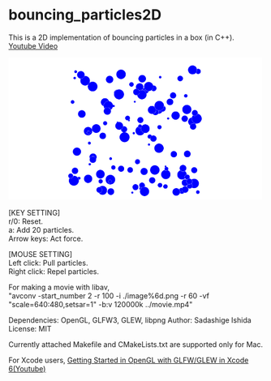 # bouncing_particles2D
This is a 2D implementation of bouncing particles in a box (in C++).  
[Youtube Video][Y]  
<!-- [![Youtube Video](http://i.ytimg.com/vi/10r78SzERII/0.jpg)](https://www.youtube.com/watch?v=10r78SzERII) -->
<!--  -->
<!-- ![Screen Shot](https://github.com/sdsgisd/bouncing_particles2D/blob/master/screenshot.png =60x60) -->
<!--60x60 is the size of image-->
<!--  -->
<!-- Screen Shot -->
<a href="https://www.youtube.com/watch?v=10r78SzERII">
<img src="https://github.com/sdsgisd/bouncing_particles2D/blob/master/screenshot.png" width="500px">
</a>


[KEY SETTING]  
r/0: Reset.  
a: Add 20 particles.  
Arrow keys: Act force.

[MOUSE SETTING]  
Left click: Pull particles.  
Right click: Repel particles.

For making a movie with libav,  
"avconv -start_number 2 -r 100 -i ./image%6d.png -r 60 -vf "scale=640:480,setsar=1" -b:v 120000k ../movie.mp4"

Dependencies: OpenGL, GLFW3, GLEW, libpng
Author: Sadashige Ishida  
License: MIT  

Currently attached Makefile and CMakeLists.txt are supported only for Mac.  
<!-- The library was tested on Mac OS X 10.11.6 -->
For Xcode users,   [Getting Started in OpenGL with GLFW/GLEW in Xcode 6(Youtube)][X]

[Y]:https://www.youtube.com/watch?v=10r78SzERII
[X]:https://www.youtube.com/watch?v=lTmM3Y8SMOM
